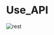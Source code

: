 # Use_API<br>
![rest](https://user-images.githubusercontent.com/89424202/145732476-7a81d000-c2d2-45bc-89d4-aff0f66853d8.png)

